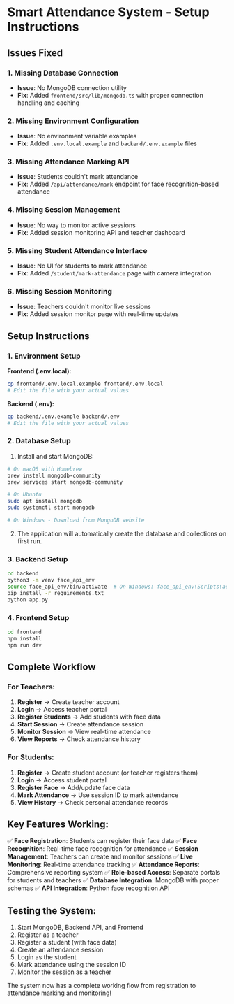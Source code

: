 # Smart Attendance System - Setup Instructions

## Issues Fixed

### 1. Missing Database Connection
- **Issue**: No MongoDB connection utility
- **Fix**: Added `frontend/src/lib/mongodb.ts` with proper connection handling and caching

### 2. Missing Environment Configuration
- **Issue**: No environment variable examples
- **Fix**: Added `.env.local.example` and `backend/.env.example` files

### 3. Missing Attendance Marking API
- **Issue**: Students couldn't mark attendance
- **Fix**: Added `/api/attendance/mark` endpoint for face recognition-based attendance

### 4. Missing Session Management
- **Issue**: No way to monitor active sessions
- **Fix**: Added session monitoring API and teacher dashboard

### 5. Missing Student Attendance Interface
- **Issue**: No UI for students to mark attendance
- **Fix**: Added `/student/mark-attendance` page with camera integration

### 6. Missing Session Monitoring
- **Issue**: Teachers couldn't monitor live sessions
- **Fix**: Added session monitor page with real-time updates

## Setup Instructions

### 1. Environment Setup

**Frontend (.env.local):**
```bash
cp frontend/.env.local.example frontend/.env.local
# Edit the file with your actual values
```

**Backend (.env):**
```bash
cp backend/.env.example backend/.env
# Edit the file with your actual values
```

### 2. Database Setup

1. Install and start MongoDB:
```bash
# On macOS with Homebrew
brew install mongodb-community
brew services start mongodb-community

# On Ubuntu
sudo apt install mongodb
sudo systemctl start mongodb

# On Windows - Download from MongoDB website
```

2. The application will automatically create the database and collections on first run.

### 3. Backend Setup

```bash
cd backend
python3 -m venv face_api_env
source face_api_env/bin/activate  # On Windows: face_api_env\Scripts\activate
pip install -r requirements.txt
python app.py
```

### 4. Frontend Setup

```bash
cd frontend
npm install
npm run dev
```

## Complete Workflow

### For Teachers:

1. **Register** → Create teacher account
2. **Login** → Access teacher portal
3. **Register Students** → Add students with face data
4. **Start Session** → Create attendance session
5. **Monitor Session** → View real-time attendance
6. **View Reports** → Check attendance history

### For Students:

1. **Register** → Create student account (or teacher registers them)
2. **Login** → Access student portal
3. **Register Face** → Add/update face data
4. **Mark Attendance** → Use session ID to mark attendance
5. **View History** → Check personal attendance records

## Key Features Working:

✅ **Face Registration**: Students can register their face data
✅ **Face Recognition**: Real-time face recognition for attendance
✅ **Session Management**: Teachers can create and monitor sessions
✅ **Live Monitoring**: Real-time attendance tracking
✅ **Attendance Reports**: Comprehensive reporting system
✅ **Role-based Access**: Separate portals for students and teachers
✅ **Database Integration**: MongoDB with proper schemas
✅ **API Integration**: Python face recognition API

## Testing the System:

1. Start MongoDB, Backend API, and Frontend
2. Register as a teacher
3. Register a student (with face data)
4. Create an attendance session
5. Login as the student
6. Mark attendance using the session ID
7. Monitor the session as a teacher

The system now has a complete working flow from registration to attendance marking and monitoring!